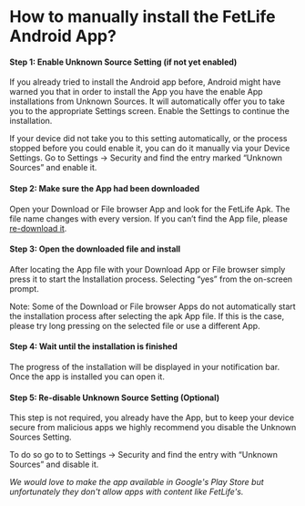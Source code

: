 # How to manually install the FetLife Android App?

#### Step 1: Enable Unknown Source Setting (if not yet enabled)
If you already tried to install the Android app before, Android might have warned you that in order to install the App you have the enable App installations from Unknown Sources. It will automatically offer you to take you to the appropriate Settings screen. Enable the Settings to continue the installation.

If your device did not take you to this setting automatically, or the process stopped before you could enable it, you can do it manually via your Device Settings. Go to Settings -> Security and find the entry marked &ldquo;Unknown Sources&rdquo; and enable it.

#### Step 2: Make sure the App had been downloaded
Open your Download or File browser App and look for the FetLife Apk. The file name changes with every version. If you can’t find the App file, please [re-download it](https://fetlife.com/android/download).

#### Step 3: Open the downloaded file and install
After locating the App file with your Download App or File browser simply press it to start the Installation process. Selecting &ldquo;yes&rdquo; from the on-screen prompt.

Note: Some of the Download or File browser Apps do not automatically start the installation process after selecting the apk App file. If this is the case, please try long pressing on the selected file or use a different App.

#### Step 4: Wait until the installation is finished
The progress of the installation will be displayed in your notification bar. Once the app is installed you can open it.

#### Step 5: Re-disable Unknown Source Setting (Optional)
This step is not required, you already have the App, but to keep your device secure from malicious apps we highly recommend you disable the Unknown Sources Setting.

To do so go to to Settings -> Security and find the entry with &ldquo;Unknown Sources&rdquo; and disable it.

*We would love to make the app available in Google's Play Store but unfortunately they don't allow apps with content like FetLife's.*

